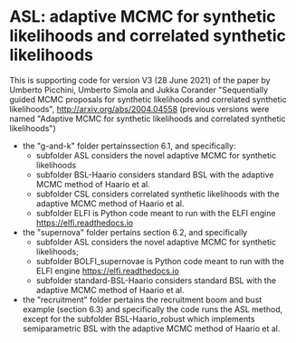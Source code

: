 # ASL: adaptive MCMC for synthetic likelihoods and correlated synthetic likelihoods

This is supporting code for version V3 (28 June 2021) of the paper by Umberto Picchini, Umberto Simola and Jukka Corander "Sequentially guided MCMC proposals for synthetic likelihoods and correlated synthetic likelihoods", http://arxiv.org/abs/2004.04558 (previous versions were named "Adaptive MCMC for synthetic likelihoods and correlated synthetic likelihoods")

- the "g-and-k" folder pertainssection 6.1, and specifically:
    - subfolder ASL considers the novel adaptive MCMC for synthetic likelihoods
    - subfolder BSL-Haario considers standard BSL with the adaptive MCMC method of Haario et al.
    - subfolder CSL considers correlated synthetic likelihoods with the adaptive MCMC method of Haario et al.
    - subfolder ELFI is Python code meant to run with the ELFI engine https://elfi.readthedocs.io
- the "supernova" folder pertains section 6.2, and specifically
    - subfolder ASL considers the novel adaptive MCMC for synthetic likelihoods;
    - subfolder BOLFI_supernovae is Python code meant to run with the ELFI engine https://elfi.readthedocs.io
    - subfolder standard-BSL-Haario considers standard BSL with the adaptive MCMC method of Haario et al.
- the "recruitment" folder pertains the recruitment boom and bust example (section 6.3) and specifically the code runs the ASL method, except for
      the subfolder BSL-Haario_robust which implements semiparametric BSL with the adaptive MCMC method of Haario et al.

     
